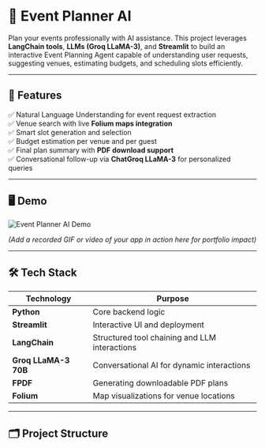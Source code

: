 # 🎉 Event Planner AI

Plan your events professionally with AI assistance. This project leverages **LangChain tools**, **LLMs (Groq LLaMA-3)**, and **Streamlit** to build an interactive Event Planning Agent capable of understanding user requests, suggesting venues, estimating budgets, and scheduling slots efficiently.

---

## 🚀 **Features**

✅ Natural Language Understanding for event request extraction  
✅ Venue search with live **Folium maps integration**  
✅ Smart slot generation and selection  
✅ Budget estimation per venue and per guest  
✅ Final plan summary with **PDF download support**  
✅ Conversational follow-up via **ChatGroq LLaMA-3** for personalized queries

---

## 🖥️ **Demo**

![Event Planner AI Demo](demo.gif)

*(Add a recorded GIF or video of your app in action here for portfolio impact)*

---

## 🛠️ **Tech Stack**

| Technology | Purpose |
|------------|---------|
| **Python** | Core backend logic |
| **Streamlit** | Interactive UI and deployment |
| **LangChain** | Structured tool chaining and LLM interactions |
| **Groq LLaMA-3 70B** | Conversational AI for dynamic interactions |
| **FPDF** | Generating downloadable PDF plans |
| **Folium** | Map visualizations for venue locations |

---

## 🗂️ **Project Structure**

